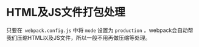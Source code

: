 # HTML及JS文件打包处理

只要在` webpack.config.js` 中将 `mode` 设置为 `production` ，webpack会自动帮我们压缩HTML以及JS文件，所以一般不用再做压缩等处理。

